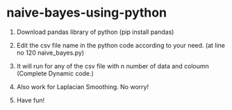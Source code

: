# naive-bayes-using-python

1. Download pandas library of python
	(pip install pandas)

2. Edit the csv file name in the python code according to your need.
	(at line no 120 naive_bayes.py) 

3. It will run for any of the csv file with n number of data and coloumn
	(Complete Dynamic code.)

5. Also work for Laplacian Smoothing. No worry!

4. Have fun!

